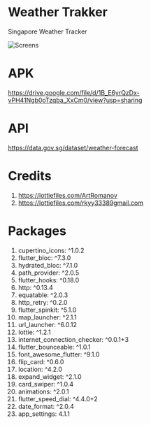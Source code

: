 # Weather Trakker

Singapore Weather Tracker

![Screens](https://user-images.githubusercontent.com/79257863/138235012-87684f0a-bfcc-42a8-bcbb-927953dbdaa3.png)

# APK
https://drive.google.com/file/d/1B_E6yrQzDx-vPH41Ngb0oTzqba_XxCm0/view?usp=sharing

# API
https://data.gov.sg/dataset/weather-forecast

# Credits
  1. https://lottiefiles.com/ArtRomanov
  2. https://lottiefiles.com/rkyy33389gmail.com

# Packages
  1. cupertino_icons: ^1.0.2
  2. flutter_bloc: ^7.3.0
  3. hydrated_bloc: ^7.1.0
  4. path_provider: ^2.0.5
  5. flutter_hooks: ^0.18.0
  6. http: ^0.13.4
  7. equatable: ^2.0.3
  8. http_retry: ^0.2.0
  9. flutter_spinkit: ^5.1.0
  10. map_launcher: ^2.1.1
  11. url_launcher: ^6.0.12
  12. lottie: ^1.2.1
  13. internet_connection_checker: ^0.0.1+3
  14. flutter_bounceable: ^1.0.1
  15. font_awesome_flutter: ^9.1.0
  16. flip_card: ^0.6.0
  17. location: ^4.2.0
  18. expand_widget: ^2.1.0
  19. card_swiper: ^1.0.4
  20. animations: ^2.0.1
  21. flutter_speed_dial: ^4.4.0+2
  22. date_format: ^2.0.4
  23. app_settings: 4.1.1
